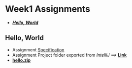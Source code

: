 # Week1 Assignments

- ***[Hello, World](#hello-world)***

## Hello, World

- Assignment [Specification](https://coursera.cs.princeton.edu/algs4/assignments/hello/specification.php)
- Assignment Project folder exported from *IntelliJ* ==> **[Link](./Hello/HelloWorld/)**
- **[hello.zip](./Hello/hello.zip)**
